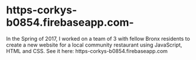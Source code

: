 # https-corkys-b0854.firebaseapp.com-
In the Spring of 2017, I worked on a team of 3 with fellow Bronx residents to create a new website for a local community restaurant using JavaScript, HTML and CSS. 
See it here: https-corkys-b0854.firebaseapp.com
